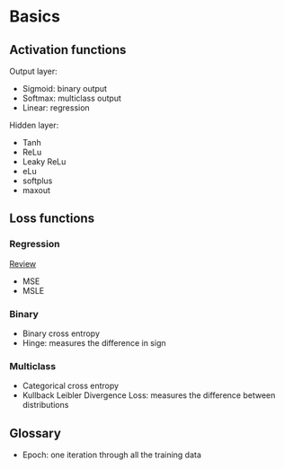 # Basics

## Activation functions

Output layer:
- Sigmoid: binary output
- Softmax: multiclass output
- Linear: regression

Hidden layer:
- Tanh
- ReLu
- Leaky ReLu
- eLu
- softplus
- maxout

## Loss functions

### Regression

[Review](https://analyticsindiamag.com/loss-functions-in-deep-learning-an-overview/)

- MSE
- MSLE

### Binary

- Binary cross entropy
- Hinge: measures the difference in sign

### Multiclass

- Categorical cross entropy
- Kullback Leibler Divergence Loss: measures the difference between distributions

## Glossary

- Epoch: one iteration through all the training data